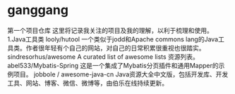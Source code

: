 # ganggang
第一个项目仓库
这里将记录我关注的项目及我的理解，以利于梳理和使用。 
1.Java工具类 
  looly/hutool 一个类似于jodd和Apache commons lang的Java工具类。作者很年轻有个自己的网站，对自己的日常积累很重视也很踏实。 
  sindresorhus/awesome A curated list of awesome lists 资源列表。 
  abel533/Mybatis-Spring 这是一个集成了Mybatis分页插件和通用Mapper的示例项目。 
  jobbole / awesome-java-cn Java资源大全中文版，包括开发库、开发工具、网站、博客、微信、微博等，由伯乐在线持续更新。
